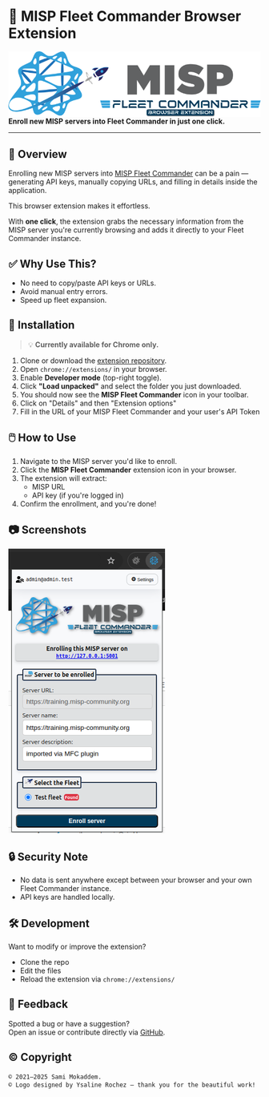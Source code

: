 # 🚀 MISP Fleet Commander Browser Extension
<img alt="MISP Fleet Commander Browser Extension Logo" align="right" src="icons/logo.png"/>

**Enroll new MISP servers into Fleet Commander in just one click.**

---

## 🧭 Overview

Enrolling new MISP servers into [MISP Fleet Commander](https://github.com/mokaddem/MISP-Fleet-Commander) can be a pain — generating API keys, manually copying URLs, and filling in details inside the application.

This browser extension makes it effortless.

With **one click**, the extension grabs the necessary information from the MISP server you're currently browsing and adds it directly to your Fleet Commander instance.

## ✅ Why Use This?

- No need to copy/paste API keys or URLs.
- Avoid manual entry errors.
- Speed up fleet expansion.


## 🔧 Installation

> 💡 **Currently available for Chrome only.**

1. Clone or download the [extension repository](https://github.com/mokaddem/MISP-Fleet-Commander-Browser-Extension).
2. Open `chrome://extensions/` in your browser.
3. Enable **Developer mode** (top-right toggle).
4. Click **"Load unpacked"** and select the folder you just downloaded.
5. You should now see the **MISP Fleet Commander** icon in your toolbar.
6. Click on "Details" and then "Extension options"
7. Fill in the URL of your MISP Fleet Commander and your user's API Token

## 🖱️ How to Use

1. Navigate to the MISP server you'd like to enroll.
2. Click the **MISP Fleet Commander** extension icon in your browser.
3. The extension will extract:
   - MISP URL
   - API key (if you're logged in)
4. Confirm the enrollment, and you're done!

## 📷 Screenshots
![Extension screenshot](icons/screenshot.png)

## 🔒 Security Note

- No data is sent anywhere except between your browser and your own Fleet Commander instance.
- API keys are handled locally.

## 🛠 Development

Want to modify or improve the extension?

- Clone the repo
- Edit the files
- Reload the extension via `chrome://extensions/`

## 💬 Feedback

Spotted a bug or have a suggestion?  
Open an issue or contribute directly via [GitHub](https://github.com/mokaddem/MISP-Fleet-Commander-Browser-Extension).


## ©️ Copyright
```
© 2021–2025 Sami Mokaddem.
© Logo designed by Ysaline Rochez — thank you for the beautiful work!
```
